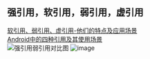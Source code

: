 ## 强引用，软引用，弱引用，虚引用
[软引用、弱引用、虚引用-他们的特点及应用场景](https://www.jianshu.com/p/825cca41d962)</br>
[Android中的四种引用及其使用场景](https://juejin.cn/post/6844903959065264142)</br>
![强引用弱引用对比图](https://github.com/jinguangyue/Android-Advanced-Interview/assets/8803674/d0595e9a-dc30-4a91-b83e-734429f35086)
![image](https://github.com/jinguangyue/Android-Advanced-Interview/assets/8803674/f6dd8d22-1a9e-46b5-a28a-7440f73e218b)
